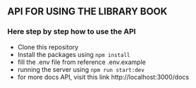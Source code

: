 ## API FOR USING THE LIBRARY BOOK

### Here step by step how to use the API
- Clone this repository
- Install the packages using `npm install`
- fill the .env file from reference .env.example
- running the server using `npm run start:dev`
- for more docs API, visit this link http://localhost:3000/docs